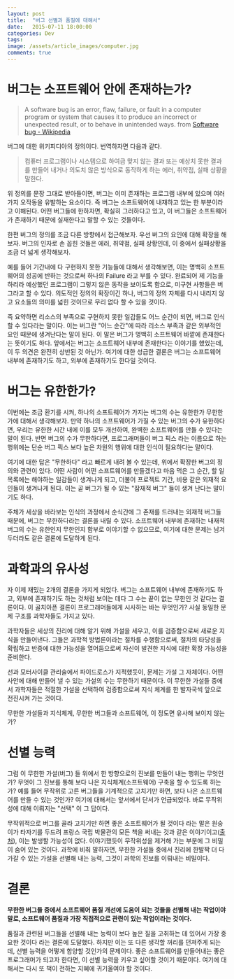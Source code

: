 ```yaml
---
layout: post
title:  "버그 선별과 품질에 대해서"
date:   2015-07-11 18:00:00
categories: Dev
tags: 
image: /assets/article_images/computer.jpg
comments: true
---
```

# 버그는 소프트웨어 안에 존재하는가?
> A software bug is an error, flaw, failure, or fault in a computer program or system that causes it to produce an incorrect or unexpected result, or to behave in unintended ways. from [Software bug - Wikipedia](https://en.wikipedia.org/wiki/Software_bug)

버그에 대한 위키피디아의 정의이다. 번역하자면 다음과 같다.

> 컴퓨터 프로그램이나 시스템으로 하여금 맞지 않는 결과 또는 예상치 못한 결과를 만들어 내거나 의도치 않은 방식으로 동작하게 하는 에러, 취약점, 실패 상황을 말한다.

위 정의를 문장 그대로 받아들이면, 버그는 이미 존재하는 프로그램 내부에 있으며 여러가지 오작동을 유발하는 요소이다. 즉 버그는 소프트웨어에 내재하고 있는 한 부분이라고 이해된다. 어떤 버그들에 한하자면, 확실히 그러하다고 있고, 이 버그들은 소프트웨어가 존재하기 때문에 실재한다고 말할 수 있는 것들이다.

한편 버그의 정의를 조금 다른 방향에서 접근해보자. 우선 버그의 요인에 대해 확장을 해보자. 버그의 인자로 손 꼽힌 것들은 에러, 취약점, 실패 상황인데, 이 중에서 실패상황을 조금 더 넓게 생각해보자.

예를 들어 기간내에 다 구현하지 못한 기능들에 대해서 생각해보면, 이는 명백히 소프트웨어의 성공에 반하는 것으로써 하나의 Failure 라고 부를 수 있다. 완료되어 제 기능을 하리라 예상했던 프로그램이 그렇지 않은 동작을 보이도록 함으로, 미구현 사항들은 버그라고 할 수 있다. 의도적인 정의의 확장이긴 하나, 버그의 정의 자체를 다시 내리지 않고 요소들의 의미를 넓힌 것이므로 무리 없다 할 수 있을 것이다. 

즉 요약하면 리소스의 부족으로 구현하지 못한 일감들도 어느 순간이 되면, 버그로 인식할 수 있다라는 말이다. 이는 버그란 "어느 순간"에 따라 리소스 부족과 같은 외부적인 요인 때문에 생겨난다는 말이 된다. 이 말은 버그가 명백히 소프트웨어 바깥에 존재한다는 뜻이기도 하다. 앞에서는 버그는 소프트웨어 내부에 존재한다는 이야기를 했었는데, 이 두 의견은 완전히 상반된 것 아닌가. 여기에 대한 성급한 결론은 버그는 소프트웨어 내부에 존재하기도 하고, 외부에 존재하기도 한다일 것이다.

# 버그는 유한한가?
이번에는 조금 환기를 시켜, 하나의 소프트웨어가 가지는 버그의 수는 유한한가 무한한가에 대해서 생각해보자. 만약 하나의 소프트웨어가 가질 수 있는 버그의 수가 유한하다면, 우리는 유한한 시간 내에 이를 모두 개선하여, 완벽한 소프트웨어를 만들 수 있다는 말이 된다. 반면 버그의 수가 무한하다면, 프로그래머들이 버그 픽스 라는 이름으로 하는 행위에는 단순 버그 픽스 보다 높은 차원의 행위에 대한 인식이 필요하다는 말이다.

여기에 대한 답은 "무한하다" 라고 빠르게 내려 볼 수 있는데, 위에서 확장한 버그의 정의와 관련이 있다. 어떤 사람이 어떤 소프트웨어를 만들겠다고 마음 먹은 그 순간, 할 일 목록에는 해야하는 일감들이 생겨나게 되고, 더불어 프로젝트 기간, 비용 같은 외재적 요인들이 생겨나게 된다. 이는 곧 버그가 될 수 있는 "잠재적 버그" 들이 생겨 난다는 말이기도 하다.

주체가 세상을 바라보는 인식의 과정에서 순식간에 그 존재를 드러내는 외재적 버그들 때문에, 버그는 무한하다라는 결론을 내릴 수 있다. 소프트웨어 내부에 존재하는 내재적 버그의 수는 유한인지 무한인지 함부로 이야기할 수 없으므로, 여기에 대한 문제는 남겨두더라도 같은 결론에 도달하게 된다.

# 과학과의 유사성
자 이제 재밌는 2개의 결론을 가지게 되었다. 버그는 소프트웨어 내부에 존재하기도 하고, 외부에 존재하기도 하는 것처럼 보이는 데다 그 수는 끝이 없는 무한인 것 같다는 결론이다. 이 골치아픈 결론이 프로그래머들에게 시사하는 바는 무엇인가? 사실 동일한 문제 구조를 과학자들도 가지고 있다.

과학자들은 세상의 진리에 대해 알기 위해 가설을 세우고, 이를 검증함으로써 새로운 지식을 만들어낸다. 그들은 과학적 방법론이라는 절차를 수행함으로써, 절차의 타당성을 확립하고 반증에 대한 가능성을 열어둠으로써 자신이 발견한 지식에 대한 확장 가능성을 준비한다.

선과 모터사이클 관리술에서 파이드로스가 지적했듯이, 문제는 가설 그 자체이다. 어떤 사안에 대해 만들어 낼 수 있는 가설의 수는 무한하기 때문이다. 이 무한한 가설들 중에서 과학자들은 적절한 가설을 선택하여 검증함으로써 지식 체계를 한 발자국씩 앞으로 전진시켜 가는 것이다.

무한한 가설들과 지식체계, 무한한 버그들과 소프트웨어, 이 정도면 유사해 보이지 않는가?

# 선별 능력
그럼 이 무한한 가설(버그) 들 위에서 한 방향으로의 진보를 만들어 내는 행위는 무엇인가? 무엇이 그 진보를 통해 보다 나은 지식체계(소프트웨어) 구축을 할 수 있도록 하는가? 예를 들어 무작위로 고른 버그들을 기계적으로 고치기만 하면, 보다 나은 소프트웨어를 만들 수 있는 것인가? 여기에 대해서는 앞서에서 단서가 언급되었다. 바로 무작위성에 대해 이뤄지는 "선택" 이 그 답이다.

무작위적으로 버그를 골라 고치기만 하면 좋은 소프트웨어가 될 것이다 라는 말은 원숭이가 타자기를 두드려 프랑스 국립 박물관의 모든 책을 써내는 것과 같은 이야기이고([출처](https://ko.wikipedia.org/wiki/%EB%AC%B4%ED%95%9C_%EC%9B%90%EC%88%AD%EC%9D%B4_%EC%A0%95%EB%A6%AC)), 이는 발생할 가능성이 없다. 이야기했듯이 무작위성을 제거해 가는 부분에 그 비밀이 숨어 있는 것이다. 과학에 비춰 말하자면, 무한한 가설들 중에서 진리에 한발짝 더 다가갈 수 있는 가설을 선별해 내는 능력, 그것이 과학의 진보를 이뤄내는 비밀이다.

# 결론
**무한한 버그들 중에서 소프트웨어 품질 개선에 도움이 되는 것들을 선별해 내는 작업이야 말로, 소프트웨어 품질과 가장 직접적으로 관련이 있는 작업이라는 것이다.**

품질과 관련된 버그들을 선별해 내는 능력이 보다 높은 질을 고취하는 데 있어서 가장 중요한 것이다 라는 결론에 도달했다. 하지만 이는 또 다른 생각할 꺼리를 던져주게 되는데, 선별 능력을 어떻게 함양할 것인가의 문제이다. 좋은 소프트웨어를 만들어내는 좋은 프로그래머가 되고자 한다면, 이 선별 능력을 키우고 싶어할 것이기 때문이다. 여기에 대해서는 다시 또 책이 전하는 지혜에 귀기울여야 할 것이다.
